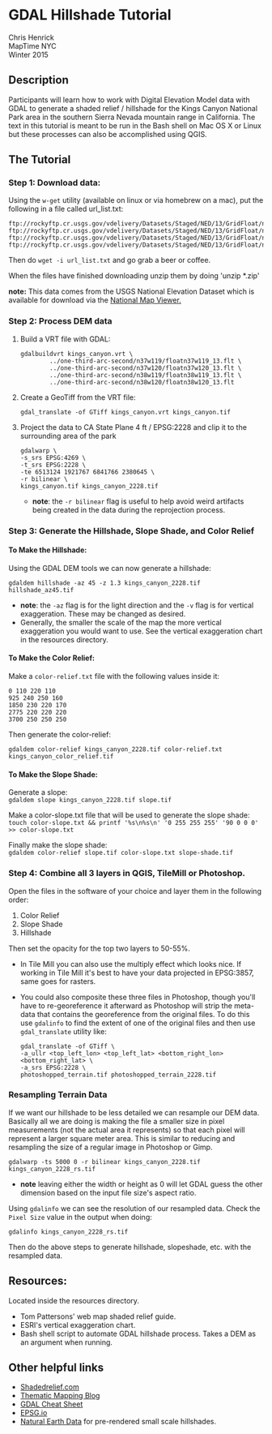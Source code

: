 GDAL Hillshade Tutorial
=======================
Chris Henrick  
MapTime NYC   
Winter 2015

## Description

Participants will learn how to work with Digital Elevation Model data with GDAL to generate a shaded relief / hillshade for the Kings Canyon National Park area in the southern Sierra Nevada mountain range in California. The text in this tutorial is meant to be run in the Bash shell on Mac OS X or Linux but these processes can also be accomplished using QGIS.

## The Tutorial

### Step 1: Download data:

Using the `w-get` utility (available on linux or via homebrew on a mac), put the following in a file called url_list.txt:

```
ftp://rockyftp.cr.usgs.gov/vdelivery/Datasets/Staged/NED/13/GridFloat/n37w119.zip
ftp://rockyftp.cr.usgs.gov/vdelivery/Datasets/Staged/NED/13/GridFloat/n38w119.zip
ftp://rockyftp.cr.usgs.gov/vdelivery/Datasets/Staged/NED/13/GridFloat/n37w120.zip
ftp://rockyftp.cr.usgs.gov/vdelivery/Datasets/Staged/NED/13/GridFloat/n38w120.zip
```

Then do `wget -i url_list.txt` and go grab a beer or coffee. 

When the files have finished downloading unzip them by doing 'unzip *.zip'

**note:** This data comes from the USGS National Elevation Dataset which is available for download via the [National Map Viewer.](http://viewer.nationalmap.gov/viewer/)

### Step 2: Process DEM data


1. Build a VRT file with GDAL:

	```
	gdalbuildvrt kings_canyon.vrt \
	        ../one-third-arc-second/n37w119/floatn37w119_13.flt \
	        ../one-third-arc-second/n37w120/floatn37w120_13.flt \
	        ../one-third-arc-second/n38w119/floatn38w119_13.flt \
	        ../one-third-arc-second/n38w120/floatn38w120_13.flt         
	```

2. Create a GeoTiff from the VRT file:  

	`gdal_translate -of GTiff kings_canyon.vrt kings_canyon.tif`

3. Project the data to CA State Plane 4 ft / EPSG:2228 and clip it to the surrounding area of the park

	```
	gdalwarp \
	-s_srs EPSG:4269 \
	-t_srs EPSG:2228 \
	-te 6513124 1921767 6841766 2380645 \
	-r bilinear \
	kings_canyon.tif kings_canyon_2228.tif
	```

	- **note**: the `-r bilinear` flag is useful to help avoid weird artifacts being created in the data during the reprojection process.

### Step 3: Generate the Hillshade, Slope Shade, and Color Relief
#### To Make the Hillshade:

Using the GDAL DEM tools we can now generate a hillshade:  
	
`gdaldem hillshade -az 45 -z 1.3 kings_canyon_2228.tif hillshade_az45.tif`  

- **note**: the `-az` flag is for the light direction and the `-v` flag is for vertical exaggeration. These may be changed as desired. 
- Generally, the smaller the scale of the map the more vertical exaggeration you would want to use. See the vertical exaggeration chart in the resources directory.

#### To Make the Color Relief:


Make a `color-relief.txt` file with the following values inside it:  

```
0 110 220 110
925 240 250 160
1850 230 220 170
2775 220 220 220
3700 250 250 250
```

Then generate the color-relief:

`gdaldem color-relief kings_canyon_2228.tif color-relief.txt kings_canyon_color_relief.tif`

#### To Make the Slope Shade:

Generate a slope:  
`gdaldem slope kings_canyon_2228.tif slope.tif`

Make a color-slope.txt file that will be used to generate the slope shade:
`touch color-slope.txt && printf '%s\n%s\n' '0 255 255 255' '90 0 0 0' >> color-slope.txt`

Finally make the slope shade:  
`gdaldem color-relief slope.tif color-slope.txt slope-shade.tif`

### Step 4: Combine all 3 layers in QGIS, TileMill or Photoshop.
Open the files in the software of your choice and layer them in the following order:  

1. Color Relief
2. Slope Shade
3. Hillshade

Then set the opacity for the top two layers to 50-55%. 

- In Tile Mill you can also use the multiply effect which looks nice. If working in Tile Mill it's best to have your data projected in EPSG:3857, same goes for rasters. 

- You could also composite these three files in Photoshop, though you'll have to re-georeference it afterward as Photoshop will strip the meta-data that contains the georeference from the original files. To do this use `gdalinfo` to find the extent of one of the original files and then use `gdal_translate` utility like:

	```
	gdal_translate -of GTiff \
	-a_ullr <top_left_lon> <top_left_lat> <bottom_right_lon> <bottom_right_lat> \
	-a_srs EPSG:2228 \
	photoshopped_terrain.tif photoshopped_terrain_2228.tif
	```


### Resampling Terrain Data
If we want our hillshade to be less detailed we can resample our DEM data. Basically all we are doing is making the file a smaller size in pixel measurements (not the actual area it represents) so that each pixel will represent a larger square meter area. This is similar to reducing and resampling the size of a regular image in Photoshop or Gimp.

`gdalwarp -ts 5000 0 -r bilinear kings_canyon_2228.tif kings_canyon_2228_rs.tif`

- **note** leaving either the width or height as 0 will let GDAL guess the other dimension based on the input file size's aspect ratio.

Using `gdalinfo` we can see the resolution of our resampled data. Check the `Pixel Size` value in the output when doing:

`gdalinfo kings_canyon_2228_rs.tif`

Then do the above steps to generate hillshade, slopeshade, etc. with the resampled data.


## Resources:
Located inside the resources directory.

- Tom Pattersons' web map shaded relief guide.
- ESRI's vertical exaggeration chart.
- Bash shell script to automate GDAL hillshade process. Takes a DEM as an argument when running.

## Other helpful links
- [Shadedrelief.com](http://www.shadedrelief.com/)
- [Thematic Mapping Blog](http://blog.thematicmapping.org/2012/06/digital-terrain-modeling-and-mapping.html)
- [GDAL Cheat Sheet](https://github.com/dwtkns/gdal-cheat-sheet)
- [EPSG.io](http://epsg.io)
- [Natural Earth Data](http://www.naturalearthdata.com/downloads/) for pre-rendered small scale hillshades.